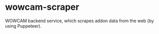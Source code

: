 # wowcam-scraper
WOWCAM backend service, which scrapes addon data from the web (by using Puppeteer).